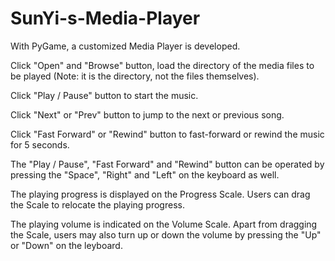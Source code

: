 # SunYi-s-Media-Player
With PyGame, a customized Media Player is developed.

Click "Open" and "Browse" button, load the directory of the media files to be played (Note: it is the directory, not the files themselves).

Click "Play / Pause" button to start the music.

Click "Next" or "Prev" button to jump to the next or previous song.

Click "Fast Forward" or "Rewind" button to fast-forward or rewind the music for 5 seconds.

The "Play / Pause", "Fast Forward" and "Rewind" button can be operated by pressing the "Space", "Right" and "Left" on the keyboard as well.

The playing progress is displayed on the Progress Scale. Users can drag the Scale to relocate the playing progress.

The playing volume is indicated on the Volume Scale. Apart from dragging the Scale, users may also turn up or down the volume by pressing the "Up" or "Down" on the leyboard.
